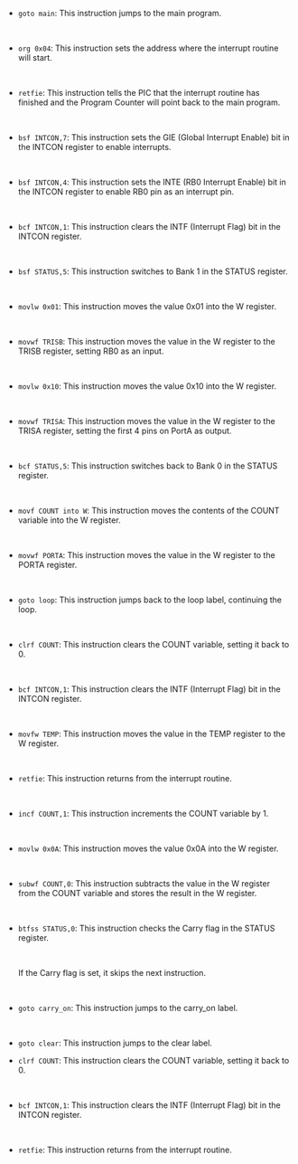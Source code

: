- `goto main`: This instruction jumps to the main program.
    
    ​
- `org 0x04`: This instruction sets the address where the interrupt routine will start.
    
    ​
- `retfie`: This instruction tells the PIC that the interrupt routine has finished and the Program Counter will point back to the main program.
    
    ​
- `bsf INTCON,7`: This instruction sets the GIE (Global Interrupt Enable) bit in the INTCON register to enable interrupts.
    
    ​
- `bsf INTCON,4`: This instruction sets the INTE (RB0 Interrupt Enable) bit in the INTCON register to enable RB0 pin as an interrupt pin.
    
    ​
- `bcf INTCON,1`: This instruction clears the INTF (Interrupt Flag) bit in the INTCON register.
    
    ​
- `bsf STATUS,5`: This instruction switches to Bank 1 in the STATUS register.
    
    ​
- `movlw 0x01`: This instruction moves the value 0x01 into the W register.
    
    ​
- `movwf TRISB`: This instruction moves the value in the W register to the TRISB register, setting RB0 as an input.
    
    ​
- `movlw 0x10`: This instruction moves the value 0x10 into the W register.
    
    ​
- `movwf TRISA`: This instruction moves the value in the W register to the TRISA register, setting the first 4 pins on PortA as output.
    
    ​
- `bcf STATUS,5`: This instruction switches back to Bank 0 in the STATUS register.
    
    ​
- `movf COUNT into W`: This instruction moves the contents of the COUNT variable into the W register.
    
    ​
- `movwf PORTA`: This instruction moves the value in the W register to the PORTA register.
    
    ​
- `goto loop`: This instruction jumps back to the loop label, continuing the loop.
    
    ​
- `clrf COUNT`: This instruction clears the COUNT variable, setting it back to 0.
    
    ​
- `bcf INTCON,1`: This instruction clears the INTF (Interrupt Flag) bit in the INTCON register.
    
    ​
- `movfw TEMP`: This instruction moves the value in the TEMP register to the W register.
    
    ​
- `retfie`: This instruction returns from the interrupt routine.
    
    ​
- `incf COUNT,1`: This instruction increments the COUNT variable by 1.
    
    ​
- `movlw 0x0A`: This instruction moves the value 0x0A into the W register.
    
    ​
- `subwf COUNT,0`: This instruction subtracts the value in the W register from the COUNT variable and stores the result in the W register.
    
    ​
- `btfss STATUS,0`: This instruction checks the Carry flag in the STATUS register.
    
    ​
    
    If the Carry flag is set, it skips the next instruction.
    
    ​
- `goto carry_on`: This instruction jumps to the carry_on label.
    
    ​
- `goto clear`: This instruction jumps to the clear label.
- `clrf COUNT`: This instruction clears the COUNT variable, setting it back to 0.
    
    ​
- `bcf INTCON,1`: This instruction clears the INTF (Interrupt Flag) bit in the INTCON register.
    
    ​
- `retfie`: This instruction returns from the interrupt routine.
    
    ​